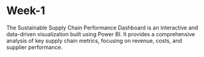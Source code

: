 # Week-1
The Sustainable Supply Chain Performance Dashboard is an interactive and data-driven visualization built using Power BI. It provides a comprehensive analysis of key supply chain metrics, focusing on revenue, costs, and supplier performance.
